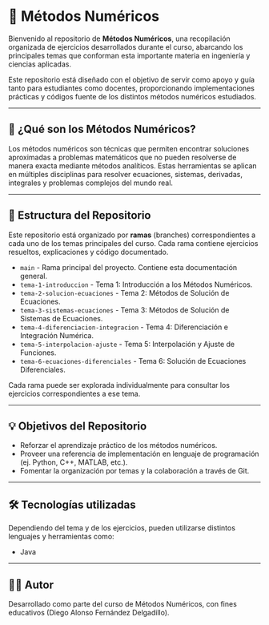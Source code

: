 # 📘 Métodos Numéricos

Bienvenido al repositorio de **Métodos Numéricos**, una recopilación organizada de ejercicios desarrollados durante el curso, abarcando los principales temas que conforman esta importante materia en ingeniería y ciencias aplicadas.

Este repositorio está diseñado con el objetivo de servir como apoyo y guía tanto para estudiantes como docentes, proporcionando implementaciones prácticas y códigos fuente de los distintos métodos numéricos estudiados.

---

## 🧠 ¿Qué son los Métodos Numéricos?

Los métodos numéricos son técnicas que permiten encontrar soluciones aproximadas a problemas matemáticos que no pueden resolverse de manera exacta mediante métodos analíticos. Estas herramientas se aplican en múltiples disciplinas para resolver ecuaciones, sistemas, derivadas, integrales y problemas complejos del mundo real.

---

## 📂 Estructura del Repositorio

Este repositorio está organizado por **ramas** (branches) correspondientes a cada uno de los temas principales del curso. Cada rama contiene ejercicios resueltos, explicaciones y código documentado.

- `main` - Rama principal del proyecto. Contiene esta documentación general.
- `tema-1-introduccion` - Tema 1: Introducción a los Métodos Numéricos.
- `tema-2-solucion-ecuaciones` - Tema 2: Métodos de Solución de Ecuaciones.
- `tema-3-sistemas-ecuaciones` - Tema 3: Métodos de Solución de Sistemas de Ecuaciones.
- `tema-4-diferenciacion-integracion` - Tema 4: Diferenciación e Integración Numérica.
- `tema-5-interpolacion-ajuste` - Tema 5: Interpolación y Ajuste de Funciones.
- `tema-6-ecuaciones-diferenciales` - Tema 6: Solución de Ecuaciones Diferenciales.

Cada rama puede ser explorada individualmente para consultar los ejercicios correspondientes a ese tema.

---

## 💡 Objetivos del Repositorio

- Reforzar el aprendizaje práctico de los métodos numéricos.
- Proveer una referencia de implementación en lenguaje de programación (ej. Python, C++, MATLAB, etc.).
- Fomentar la organización por temas y la colaboración a través de Git.

---

## 🛠 Tecnologías utilizadas

Dependiendo del tema y de los ejercicios, pueden utilizarse distintos lenguajes y herramientas como:

- Java
---

## 👨‍🏫 Autor

Desarrollado como parte del curso de Métodos Numéricos, con fines educativos (Diego Alonso Fernández Delgadillo).

